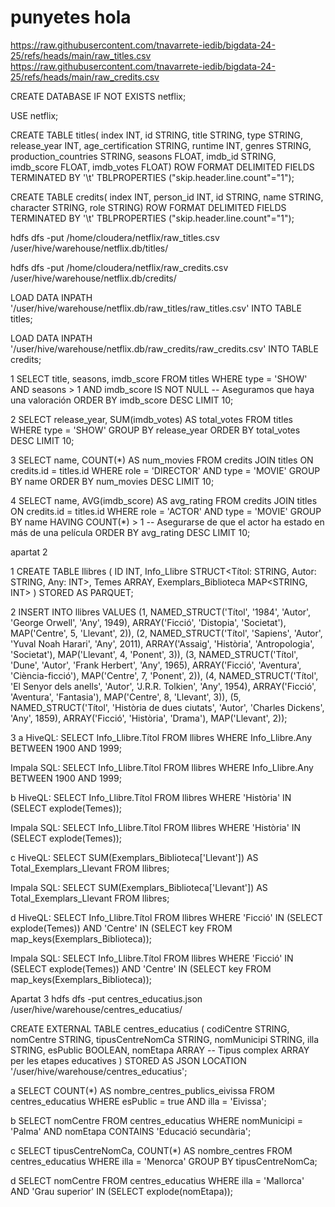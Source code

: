 # punyetes hola
https://raw.githubusercontent.com/tnavarrete-iedib/bigdata-24-25/refs/heads/main/raw_titles.csv 
https://raw.githubusercontent.com/tnavarrete-iedib/bigdata-24-25/refs/heads/main/raw_credits.csv 

CREATE DATABASE IF NOT EXISTS netflix;

USE netflix;

CREATE TABLE titles(
 index INT,
 id STRING,
 title STRING,
 type STRING,
 release_year INT,
 age_certification STRING,
 runtime INT,
 genres STRING,
 production_countries STRING,
 seasons FLOAT,
 imdb_id STRING,
 imdb_score FLOAT,
 imdb_votes FLOAT)
ROW FORMAT DELIMITED 
FIELDS TERMINATED BY '\t'
TBLPROPERTIES ("skip.header.line.count"="1");

CREATE TABLE credits(
 index INT,
 person_id INT,
 id STRING,
 name STRING,
 character STRING,
 role STRING)
ROW FORMAT DELIMITED
FIELDS TERMINATED BY '\t'
TBLPROPERTIES ("skip.header.line.count"="1");

hdfs dfs -put /home/cloudera/netflix/raw_titles.csv /user/hive/warehouse/netflix.db/titles/

hdfs dfs -put /home/cloudera/netflix/raw_credits.csv /user/hive/warehouse/netflix.db/credits/

LOAD DATA INPATH '/user/hive/warehouse/netflix.db/raw_titles/raw_titles.csv' INTO TABLE titles;

LOAD DATA INPATH '/user/hive/warehouse/netflix.db/raw_credits/raw_credits.csv' INTO TABLE credits;

1
SELECT title, seasons, imdb_score
FROM titles
WHERE type = 'SHOW' 
  AND seasons > 1
  AND imdb_score IS NOT NULL  -- Aseguramos que haya una valoración
ORDER BY imdb_score DESC
LIMIT 10;

2
SELECT release_year, SUM(imdb_votes) AS total_votes
FROM titles
WHERE type = 'SHOW'
GROUP BY release_year
ORDER BY total_votes DESC
LIMIT 10;

3
SELECT name, COUNT(*) AS num_movies
FROM credits
JOIN titles ON credits.id = titles.id
WHERE role = 'DIRECTOR' 
  AND type = 'MOVIE'
GROUP BY name
ORDER BY num_movies DESC
LIMIT 10;

4
SELECT name, AVG(imdb_score) AS avg_rating
FROM credits
JOIN titles ON credits.id = titles.id
WHERE role = 'ACTOR' 
  AND type = 'MOVIE'
GROUP BY name
HAVING COUNT(*) > 1  -- Asegurarse de que el actor ha estado en más de una película
ORDER BY avg_rating DESC
LIMIT 10;

apartat 2

1
CREATE TABLE llibres (
  ID INT,
  Info_Llibre STRUCT<Títol: STRING, Autor: STRING, Any: INT>,
  Temes ARRAY<STRING>,
  Exemplars_Biblioteca MAP<STRING, INT>
)
STORED AS PARQUET;

2
INSERT INTO llibres VALUES
(1, NAMED_STRUCT('Títol', '1984', 'Autor', 'George Orwell', 'Any', 1949), ARRAY('Ficció', 'Distopia', 'Societat'), MAP('Centre', 5, 'Llevant', 2)),
(2, NAMED_STRUCT('Títol', 'Sapiens', 'Autor', 'Yuval Noah Harari', 'Any', 2011), ARRAY('Assaig', 'Història', 'Antropologia', 'Societat'), MAP('Llevant', 4, 'Ponent', 3)),
(3, NAMED_STRUCT('Títol', 'Dune', 'Autor', 'Frank Herbert', 'Any', 1965), ARRAY('Ficció', 'Aventura', 'Ciència-ficció'), MAP('Centre', 7, 'Ponent', 2)),
(4, NAMED_STRUCT('Títol', 'El Senyor dels anells', 'Autor', 'J.R.R. Tolkien', 'Any', 1954), ARRAY('Ficció', 'Aventura', 'Fantasia'), MAP('Centre', 8, 'Llevant', 3)),
(5, NAMED_STRUCT('Títol', 'Història de dues ciutats', 'Autor', 'Charles Dickens', 'Any', 1859), ARRAY('Ficció', 'Història', 'Drama'), MAP('Llevant', 2));

3
a
HiveQL:
SELECT Info_Llibre.Títol
FROM llibres
WHERE Info_Llibre.Any BETWEEN 1900 AND 1999;

Impala SQL:
SELECT Info_Llibre.Títol
FROM llibres
WHERE Info_Llibre.Any BETWEEN 1900 AND 1999;

b
HiveQL:
SELECT Info_Llibre.Títol
FROM llibres
WHERE 'Història' IN (SELECT explode(Temes));

Impala SQL:
SELECT Info_Llibre.Títol
FROM llibres
WHERE 'Història' IN (SELECT explode(Temes));


c
HiveQL:
SELECT SUM(Exemplars_Biblioteca['Llevant']) AS Total_Exemplars_Llevant
FROM llibres;

Impala SQL:
SELECT SUM(Exemplars_Biblioteca['Llevant']) AS Total_Exemplars_Llevant
FROM llibres;

d
HiveQL:
SELECT Info_Llibre.Títol
FROM llibres
WHERE 'Ficció' IN (SELECT explode(Temes))
AND 'Centre' IN (SELECT key FROM map_keys(Exemplars_Biblioteca));

Impala SQL:
SELECT Info_Llibre.Títol
FROM llibres
WHERE 'Ficció' IN (SELECT explode(Temes))
AND 'Centre' IN (SELECT key FROM map_keys(Exemplars_Biblioteca));

Apartat 3
hdfs dfs -put centres_educatius.json /user/hive/warehouse/centres_educatius/

CREATE EXTERNAL TABLE centres_educatius (
  codiCentre STRING,
  nomCentre STRING,
  tipusCentreNomCa STRING,
  nomMunicipi STRING,
  illa STRING,
  esPublic BOOLEAN,
  nomEtapa ARRAY<STRING>  -- Tipus complex ARRAY per les etapes educatives
)
STORED AS JSON
LOCATION '/user/hive/warehouse/centres_educatius';

a
SELECT COUNT(*) AS nombre_centres_publics_eivissa
FROM centres_educatius
WHERE esPublic = true AND illa = 'Eivissa';

b
SELECT nomCentre
FROM centres_educatius
WHERE nomMunicipi = 'Palma' AND nomEtapa CONTAINS 'Educació secundària';

c
SELECT tipusCentreNomCa, COUNT(*) AS nombre_centres
FROM centres_educatius
WHERE illa = 'Menorca'
GROUP BY tipusCentreNomCa;

d
SELECT nomCentre
FROM centres_educatius
WHERE illa = 'Mallorca' AND 'Grau superior' IN (SELECT explode(nomEtapa));

